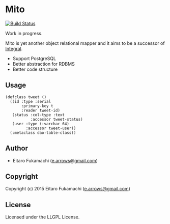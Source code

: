 # Mito

[![Build Status](https://travis-ci.org/fukamachi/mito.svg?branch=master)](https://travis-ci.org/fukamachi/mito)

Work in progress.

Mito is yet another object relational mapper and it aims to be a successor of [Integral](https://github.com/fukamachi/integral).

* Support PostgreSQL
* Better abstraction for RDBMS
* Better code structure

## Usage

```common-lisp
(defclass tweet ()
  ((id :type :serial
       :primary-key t
       :reader tweet-id)
   (status :col-type :text
           :accessor tweet-status)
   (user :type (:varchar 64)
         :accessor tweet-user))
  (:metaclass dao-table-class))
```

## Author

* Eitaro Fukamachi (e.arrows@gmail.com)

## Copyright

Copyright (c) 2015 Eitaro Fukamachi (e.arrows@gmail.com)

## License

Licensed under the LLGPL License.
